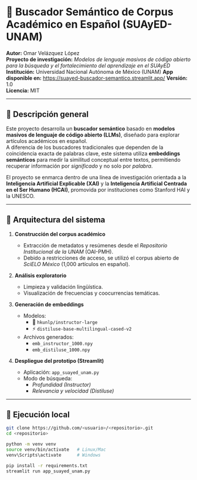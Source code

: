 # 🧠 Buscador Semántico de Corpus Académico en Español (SUAyED-UNAM)

**Autor:** Omar Velázquez López  
**Proyecto de investigación:** *Modelos de lenguaje masivos de código abierto para la búsqueda y el fortalecimiento del aprendizaje en el SUAyED*  
**Institución:** Universidad Nacional Autónoma de México (UNAM)
**App disponible en:** https://suayed-buscador-semantico.streamlit.app/
**Versión:** 1.0  
**Licencia:** MIT  

---

## 📘 Descripción general

Este proyecto desarrolla un **buscador semántico** basado en **modelos masivos de lenguaje de código abierto (LLMs)**, diseñado para explorar artículos académicos en español.  
A diferencia de los buscadores tradicionales que dependen de la coincidencia exacta de palabras clave, este sistema utiliza **embeddings semánticos** para medir la similitud conceptual entre textos, permitiendo recuperar información por *significado* y no solo por *palabra*.

El proyecto se enmarca dentro de una línea de investigación orientada a la **Inteligencia Artificial Explicable (XAI)** y la **Inteligencia Artificial Centrada en el Ser Humano (HCAI)**, promovida por instituciones como Stanford HAI y la UNESCO.

---

## 🧩 Arquitectura del sistema

1. **Construcción del corpus académico**
   - Extracción de metadatos y resúmenes desde el *Repositorio Institucional de la UNAM* (OAI-PMH).
   - Debido a restricciones de acceso, se utilizó el corpus abierto de *SciELO México* (1,000 artículos en español).

2. **Análisis exploratorio**
   - Limpieza y validación lingüística.
   - Visualización de frecuencias y coocurrencias temáticas.

3. **Generación de embeddings**
   - Modelos:
     - 🧮 `hkunlp/instructor-large`
     - ⚡ `distiluse-base-multilingual-cased-v2`
   - Archivos generados:
     - `emb_instructor_1000.npy`
     - `emb_distiluse_1000.npy`

4. **Despliegue del prototipo (Streamlit)**
   - Aplicación: `app_suayed_unam.py`
   - Modo de búsqueda:
     - *Profundidad (Instructor)*  
     - *Relevancia y velocidad (Distiluse)*

---

## 🚀 Ejecución local

```bash
git clone https://github.com/<usuario>/<repositorio>.git
cd <repositorio>

python -m venv venv
source venv/bin/activate   # Linux/Mac
venv\Scripts\activate      # Windows

pip install -r requirements.txt
streamlit run app_suayed_unam.py

